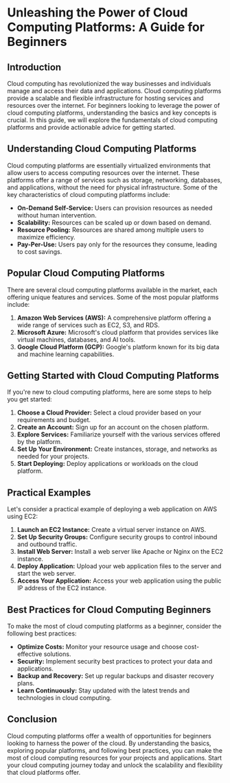 # Unleashing the Power of Cloud Computing Platforms: A Guide for Beginners

## Introduction
Cloud computing has revolutionized the way businesses and individuals manage and access their data and applications. Cloud computing platforms provide a scalable and flexible infrastructure for hosting services and resources over the internet. For beginners looking to leverage the power of cloud computing platforms, understanding the basics and key concepts is crucial. In this guide, we will explore the fundamentals of cloud computing platforms and provide actionable advice for getting started.

## Understanding Cloud Computing Platforms
Cloud computing platforms are essentially virtualized environments that allow users to access computing resources over the internet. These platforms offer a range of services such as storage, networking, databases, and applications, without the need for physical infrastructure. Some of the key characteristics of cloud computing platforms include:

- **On-Demand Self-Service:** Users can provision resources as needed without human intervention.
- **Scalability:** Resources can be scaled up or down based on demand.
- **Resource Pooling:** Resources are shared among multiple users to maximize efficiency.
- **Pay-Per-Use:** Users pay only for the resources they consume, leading to cost savings.

## Popular Cloud Computing Platforms
There are several cloud computing platforms available in the market, each offering unique features and services. Some of the most popular platforms include:

1. **Amazon Web Services (AWS):** A comprehensive platform offering a wide range of services such as EC2, S3, and RDS.
2. **Microsoft Azure:** Microsoft's cloud platform that provides services like virtual machines, databases, and AI tools.
3. **Google Cloud Platform (GCP):** Google's platform known for its big data and machine learning capabilities.

## Getting Started with Cloud Computing Platforms
If you're new to cloud computing platforms, here are some steps to help you get started:

1. **Choose a Cloud Provider:** Select a cloud provider based on your requirements and budget.
2. **Create an Account:** Sign up for an account on the chosen platform.
3. **Explore Services:** Familiarize yourself with the various services offered by the platform.
4. **Set Up Your Environment:** Create instances, storage, and networks as needed for your projects.
5. **Start Deploying:** Deploy applications or workloads on the cloud platform.

## Practical Examples
Let's consider a practical example of deploying a web application on AWS using EC2:

1. **Launch an EC2 Instance:** Create a virtual server instance on AWS.
2. **Set Up Security Groups:** Configure security groups to control inbound and outbound traffic.
3. **Install Web Server:** Install a web server like Apache or Nginx on the EC2 instance.
4. **Deploy Application:** Upload your web application files to the server and start the web server.
5. **Access Your Application:** Access your web application using the public IP address of the EC2 instance.

## Best Practices for Cloud Computing Beginners
To make the most of cloud computing platforms as a beginner, consider the following best practices:

- **Optimize Costs:** Monitor your resource usage and choose cost-effective solutions.
- **Security:** Implement security best practices to protect your data and applications.
- **Backup and Recovery:** Set up regular backups and disaster recovery plans.
- **Learn Continuously:** Stay updated with the latest trends and technologies in cloud computing.

## Conclusion
Cloud computing platforms offer a wealth of opportunities for beginners looking to harness the power of the cloud. By understanding the basics, exploring popular platforms, and following best practices, you can make the most of cloud computing resources for your projects and applications. Start your cloud computing journey today and unlock the scalability and flexibility that cloud platforms offer.